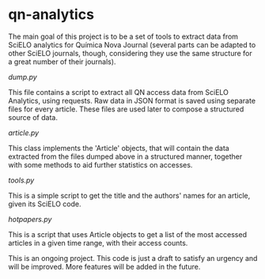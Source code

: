 # qn-analytics

The main goal of this project is to be a set of tools to extract data from SciELO analytics for Química Nova Journal (several parts can be adapted to other SciELO journals, though, considering they use the same structure for a great number of their journals).

*dump.py*

This file contains a script to extract all QN access data from SciELO Analytics, using requests. Raw data in JSON format is saved using separate files for every article. These files are used later to compose a structured source of data.

*article.py*

This class implements the 'Article' objects, that will contain the data extracted from the files dumped above in a structured manner, together with some methods to aid further statistics on accesses.

*tools.py*

This is a simple script to get the title and the authors' names for an article, given its SciELO code.

*hotpapers.py*

This is a script that uses Article objects to get a list of the most accessed articles in a given time range, with their access counts.

This is an ongoing project. This code is just a draft to satisfy an urgency and will be improved. More features will be added in the future.
